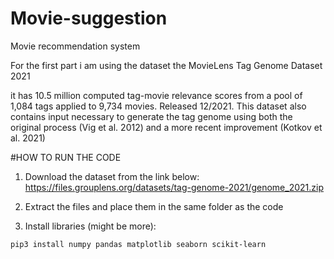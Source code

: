 # Movie-suggestion
Movie recommendation system


For the first part i am using the dataset the MovieLens Tag Genome Dataset 2021

it has 10.5 million computed tag-movie relevance scores from a pool of 1,084 tags applied to 9,734 movies. Released 12/2021. This dataset also contains input necessary to generate the tag genome using both the original process (Vig et al. 2012) and a more recent improvement (Kotkov et al. 2021)

#HOW TO RUN THE CODE

1. Download the dataset from the link below: https://files.grouplens.org/datasets/tag-genome-2021/genome_2021.zip

2. Extract the files and place them in the same folder as the code

3. Install libraries (might be more): 
```bash
pip3 install numpy pandas matplotlib seaborn scikit-learn
```

